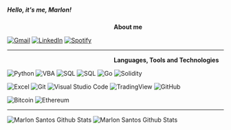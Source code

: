 ##### Hello, it's me, Marlon!

&nbsp;&nbsp;&nbsp;&nbsp;&nbsp;&nbsp;&nbsp;&nbsp;&nbsp;&nbsp;&nbsp;&nbsp;&nbsp;&nbsp;&nbsp;&nbsp;&nbsp;&nbsp;&nbsp;&nbsp;&nbsp;&nbsp;&nbsp;&nbsp;&nbsp;&nbsp;&nbsp;&nbsp;&nbsp;&nbsp;&nbsp;&nbsp;&nbsp;&nbsp;&nbsp;&nbsp;&nbsp;&nbsp;&nbsp;&nbsp;&nbsp;&nbsp;&nbsp;&nbsp;&nbsp;&nbsp;&nbsp;&nbsp;&nbsp;&nbsp;&nbsp;&nbsp;&nbsp;&nbsp;&nbsp;&nbsp;&nbsp;&nbsp;&nbsp;&nbsp;&nbsp;&nbsp;&nbsp;<b>About me</b> <br>



[![Gmail](https://img.shields.io/badge/-GMAIL-D14836?style=for-the-badge&logo=gmail&logoColor=white)](mailto:marlonnit@gmail.com)
[![LinkedIn](https://img.shields.io/badge/-LINKEDIN-0077B5?style=for-the-badge&logo=linkedin&logoColor=white)](https://www.linkedin.com/in/marlon-santos-84627a18/)
[![Spotify](https://img.shields.io/badge/-Spotify-1ED760?&style=for-the-badge&logo=spotify&logoColor=white)](https://www.linkedin.com/in/marlon-santos-84627a18/)

---

&nbsp;&nbsp;&nbsp;&nbsp;&nbsp;&nbsp;&nbsp;&nbsp;&nbsp;&nbsp;&nbsp;&nbsp;&nbsp;&nbsp;&nbsp;&nbsp;&nbsp;&nbsp;&nbsp;&nbsp;&nbsp;&nbsp;&nbsp;&nbsp;&nbsp;&nbsp;&nbsp;&nbsp;&nbsp;&nbsp;&nbsp;&nbsp;&nbsp;&nbsp;&nbsp;&nbsp;&nbsp;&nbsp;&nbsp;&nbsp;&nbsp;&nbsp;&nbsp;&nbsp;&nbsp;&nbsp;&nbsp;&nbsp;&nbsp;&nbsp;&nbsp;&nbsp;&nbsp;&nbsp;&nbsp;&nbsp;&nbsp;&nbsp;&nbsp;&nbsp;&nbsp;&nbsp;&nbsp;<b>Languages, Tools and Technologies</b> <br>


![Python](https://img.shields.io/badge/-Python-222222?style=flat&logo=python)
![VBA](https://img.shields.io/badge/-VBA-222222?style=flat&logo=microsoft-office&logoColor=0077B5)
![SQL](https://img.shields.io/badge/-MySQL-222222?style=flat&logo=mysql&logoColor=0077B5)
![SQL](https://img.shields.io/badge/-PostgreSQL-222222?style=flat&logo=postgresql)
![Go](https://img.shields.io/badge/-GO-222222?style=flat&logo=go)
![Solidity](https://img.shields.io/badge/-Solidity-222222?style=flat&logo=solidity)

![Excel](https://img.shields.io/badge/-Excel-222222?style=flat&logo=microsoft-excel&logoColor=217346)
![Git](https://img.shields.io/badge/-Git-222222?style=flat&logo=git&logoColor=F05032)
![Visual Studio Code](https://img.shields.io/badge/-VS%20Code-222222?style=flat&logo=visual-studio-code&logoColor=0077B5)
![TradingView](https://img.shields.io/badge/-TradingView-222222?style=flat&logo=tradingview&logoColor=0077B5)
![GitHub](https://img.shields.io/badge/-GitHub-222222?style=flat&logo=github&logoColor=0077B5)


![Bitcoin](https://img.shields.io/badge/Bitcoin-000?style=for-the-badge&logo=bitcoin&logoColor=yellow)
![Ethereum](https://img.shields.io/badge/Ethereum-000?style=for-the-badge&logo=Ethereum&logoColor=white)

---

![Marlon Santos Github Stats](https://github-readme-stats.vercel.app/api/top-langs/?username=MarlonSantos&show_icons=true&title_color=fff&icon_color=79ff97&text_color=9f9f9f&bg_color=151515)
![Marlon Santos Github Stats](https://github-readme-stats.vercel.app/api?username=MarlonSantos&show_icons=true&title_color=fff&icon_color=79ff97&text_color=9f9f9f&bg_color=151515)






